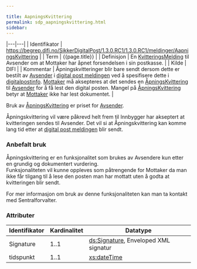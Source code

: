 ```yaml
---

title: AapningsKvittering  
permalink: sdp_aapningskvittering.html
sidebar:
---
```


|---|---|
| Identifikator | <https://begrep.difi.no/SikkerDigitalPost/1.3.0.RC1/1.3.0.RC1/meldinger/AapningsKvittering> |
| Term          | {{page.title}} |
| Definisjon    | En [KvitteringsMelding](KvitteringsMelding.md) til Avsender om at Mottaker har åpnet forsendelsen i sin postkasse. |
| Kilde         | DIFI |
| Kommentar     | Åpningskvitteringer blir bare sendt dersom dette er bestilt av [Avsender](../forretningslag/StandardBusinessDocument/Sender.md) i [digital post meldingen](DigitalPostMelding.md) ved å spesifisere dette i [digitalpostinfo](../begrep/DigitalPostInfo.md). [Mottaker](../begrep/Mottaker.md) må aksepteres at det sendes en [ÅpningsKvittering](AapningsKvittering.md) til [Avsender](../forretningslag/StandardBusinessDocument/Sender.md) for å få lest den digital posten. Mangel på [ÅpningsKvittering](AapningsKvittering.md) betyr at [Mottaker](../begrep/Mottaker.md) ikke har lest dokumentet. |

Bruk av [ÅpningsKvittering](AapningsKvittering.md) er priset for
[Avsender](../forretningslag/StandardBusinessDocument/Sender.md).

Åpningskvittering vil være påkrevd helt frem til Innbygger har akseptert
at kvitteringen sendes til Avsender. Det vil si at Åpningskvittering kan
komme lang tid etter at [digital post meldingen](DigitalPostMelding.md)
blir sendt.

### Anbefalt bruk

Åpningskvittering er en funksjonalitet som brukes av Avsendere kun etter
en grundig og dokumentert vurdering.  
Funksjonaliteten vil kunne oppleves som påtrengende for Mottaker da man
ikke får tilgang til å lese den posten man har mottatt uten å godta at
kvitteringen blir sendt.

For mer informasjon om bruk av denne funksjonaliteten kan man ta kontakt
med Sentralforvalter.

### Attributer
| Identifikator | Kardinalitet | Datatype |
| --- | --- | --- |
| Signature | 1..1 | [ds:Signature](https://www.oasis-open.org/committees/download.php/21256/wss-v1.1-spec-errata-os-SOAPMessageSecurity.htm#_Toc118717148), Enveloped XML signatur |
| tidspunkt | 1..1 | [xs:dateTime](http://www.w3.org/TR/xmlschema-2/#dateTime) |
